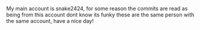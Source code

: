 My main account is snake2424, for some reason the commits are read as being from this account dont know its funky these are the same person with the same account, have a nice day!
